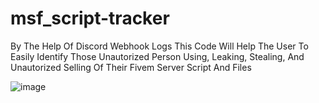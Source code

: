 # msf_script-tracker
By The Help Of Discord Webhook Logs This Code Will Help The User To Easily Identify Those Unautorized Person Using, Leaking, Stealing, And Unautorized Selling Of Their Fivem Server Script And Files

![image](https://user-images.githubusercontent.com/91198430/227595917-76fada02-8a1a-4b33-81df-c43270b8ff41.png)



